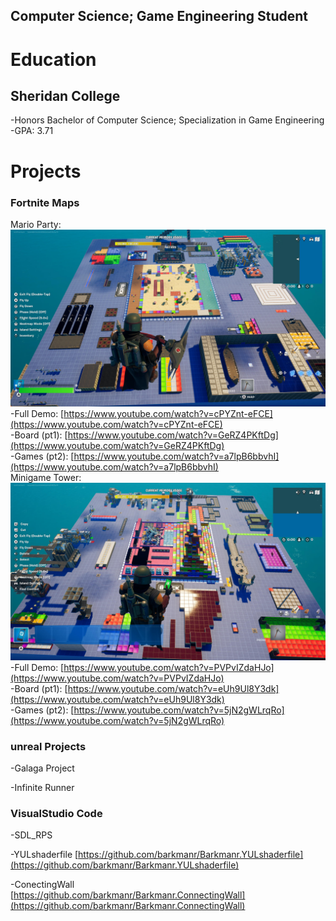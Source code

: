 ## Computer Science; Game Engineering Student

# Education
## Sheridan College 
  -Honors Bachelor of Computer Science; Specialization in Game Engineering <br/>
  -GPA: 3.71

# Projects
### Fortnite Maps
Mario Party:
![Screenshot of Mario Party Map](assets/img/MarioPartyMap.jpg)
  <br/>-Full Demo:   [https://www.youtube.com/watch?v=cPYZnt-eFCE](https://www.youtube.com/watch?v=cPYZnt-eFCE)
  <br/>-Board (pt1):  [https://www.youtube.com/watch?v=GeRZ4PKftDg](https://www.youtube.com/watch?v=GeRZ4PKftDg)
  <br/>-Games (pt2): [https://www.youtube.com/watch?v=a7lpB6bbvhI](https://www.youtube.com/watch?v=a7lpB6bbvhI)
<br/>
Minigame Tower:
![Screenshot of Mario Party Map](assets/img/TowerMap.jpg)
  <br/>-Full Demo: [https://www.youtube.com/watch?v=PVPvIZdaHJo](https://www.youtube.com/watch?v=PVPvIZdaHJo)
  <br/>-Board (pt1): [https://www.youtube.com/watch?v=eUh9Ul8Y3dk](https://www.youtube.com/watch?v=eUh9Ul8Y3dk)
  <br/>-Games (pt2): [https://www.youtube.com/watch?v=5jN2gWLrqRo](https://www.youtube.com/watch?v=5jN2gWLrqRo)

### unreal Projects
  -Galaga Project
  
  -Infinite Runner 

### VisualStudio Code
  -SDL_RPS

  -YULshaderfile [https://github.com/barkmanr/Barkmanr.YULshaderfile](https://github.com/barkmanr/Barkmanr.YULshaderfile)

  -ConectingWall
  <br/> [https://github.com/barkmanr/Barkmanr.ConnectingWall](https://github.com/barkmanr/Barkmanr.ConnectingWall)

